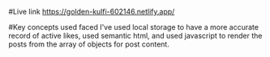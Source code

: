 #Live link
https://golden-kulfi-602146.netlify.app/

#Key concepts used faced
I've used local storage to have a more accurate record of active likes, used semantic html, and used javascript to render the posts from the array of objects for post content.
